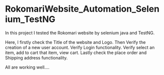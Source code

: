 # RokomariWebsite_Automation_Selenium_TestNG

In this project I tested the Rokomari website by selenium java and TestNG.

Here, I firstly check the Title of the website and Logo.
Then Verify the creation of a new user account.
Verify Login functionality.
Verify select an item, add to cart that item, view cart.
Lastly check the place order and Shipping address functionality.

All are working well....
